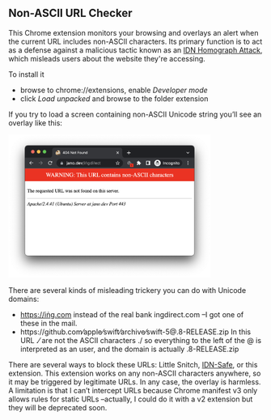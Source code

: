 ## Non-ASCII URL Checker

This Chrome extension monitors your browsing and overlays an alert when the current URL includes non-ASCII characters. Its primary function is to act as a defense against a malicious tactic known as an [IDN Homograph Attack](https://en.wikipedia.org/wiki/IDN_homograph_attack), which misleads users about the website they're accessing.

To install it 

- browse to chrome://extensions, enable *Developer mode*
- click *Load unpacked* and browse to the folder extension

If you try to load a screen containing non-ASCII Unicode string you’ll see an overlay like this:

<img src="screenshot.png" width="400" />

There are several kinds of misleading trickery you can do with Unicode domains:

- https://iṅg.com instead of the real bank ingdirect.com –I got one of these in the mail.
- https://github․com⁄apple⁄swift⁄archive⁄swift-5@.8-RELEASE.zip In this URL ․⁄ are not the ASCII characters ./ so everything to the left of the @ is interpreted as an user, and the domain is actually .8-RELEASE.zip

There are several ways to block these URLs: Little Snitch, [IDN-Safe](https://github.com/AykutCevik/IDN-Safe), or this extension. This extension works on any non-ASCII characters anywhere, so it may be triggered by legitimate URLs. In any case, the overlay is harmless. A limitation is that I can’t intercept URLs because Chrome manifest v3 only allows rules for static URLs –actually, I could do it with a v2 extension but they will be deprecated soon.
